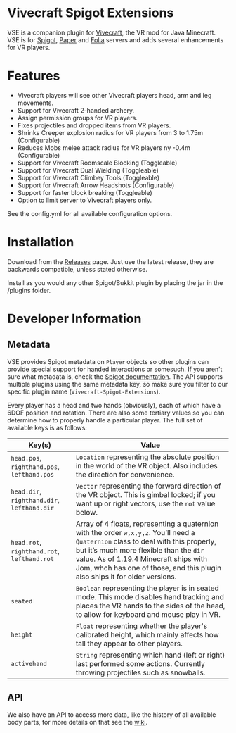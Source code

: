 # Vivecraft Spigot Extensions
VSE is a companion plugin for [Vivecraft](http://www.vivecraft.org), the VR mod for Java Minecraft.
VSE is for [Spigot](https://www.spigotmc.org/), [Paper](https://papermc.io/software/paper) and [Folia](https://papermc.io/software/folia) servers and adds several enhancements for VR players.

# Features
- Vivecraft players will see other Vivecraft players head, arm and leg movements.
- Support for Vivecraft 2-handed archery.
- Assign permission groups for VR players.
- Fixes projectiles and dropped items from VR players.
- Shrinks Creeper explosion radius for VR players from 3 to 1.75m (Configurable)
- Reduces Mobs melee attack radius for VR players ny -0.4m (Configurable)
- Support for Vivecraft Roomscale Blocking (Toggleable)
- Support for Vivecraft Dual Wielding (Toggleable)
- Support for Vivecraft Climbey Tools (Toggleable)
- Support for Vivecraft Arrow Headshots (Configurable)
- Support for faster block breaking (Toggleable)
- Option to limit server to Vivecraft players only.

See the config.yml for all available configuration options.

# Installation
Download from the [Releases](https://github.com/Vivecraft/Vivecraft-Spigot-Extension/releases) page. Just use the latest release, they are backwards compatible, unless stated otherwise.

Install as you would any other Spigot/Bukkit plugin by placing the jar in the /plugins folder.

# Developer Information
## Metadata
VSE provides Spigot metadata on `Player` objects so other plugins can provide special support for handed interactions or somesuch. If you aren’t sure what metadata is, check the [Spigot documentation](https://hub.spigotmc.org/javadocs/spigot/org/bukkit/metadata/Metadatable.html). The API supports multiple plugins using the same metadata key, so make sure you filter to our specific plugin name (`Vivecraft-Spigot-Extensions`).

Every player has a head and two hands (obviously), each of which have a 6DOF position and rotation. There are also some tertiary values so you can determine how to properly handle a particular player. The full set of available keys is as follows:

Key(s) | Value
--- | -----
`head.pos`, `righthand.pos`, `lefthand.pos` | `Location` representing the absolute position in the world of the VR object. Also includes the direction for convenience.
`head.dir`, `righthand.dir`, `lefthand.dir` | `Vector` representing the forward direction of the VR object. This is gimbal locked; if you want up or right vectors, use the `rot` value below.
`head.rot`, `righthand.rot`, `lefthand.rot` | Array of 4 floats, representing a quaternion with the order `w,x,y,z`. You’ll need a `Quaternion` class to deal with this properly, but it’s much more flexible than the `dir` value. As of 1.19.4 Minecraft ships with Jom, whch has one of those, and this plugin also ships it for older versions.
`seated` | `Boolean` representing the player is in seated mode. This mode disables hand tracking and places the VR hands to the sides of the head, to allow for keyboard and mouse play in VR.
`height` | `Float` representing whether the player's calibrated height, which mainly affects how tall they appear to other players.
`activehand` | `String` representing which hand (left or right) last performed some actions. Currently throwing projectiles such as snowballs.

## API
We also have an API to access more data, like the history of all available body parts, for more details on that see the [wiki](https://github.com/Vivecraft/Vivecraft-Spigot-Extension/wiki/API).
